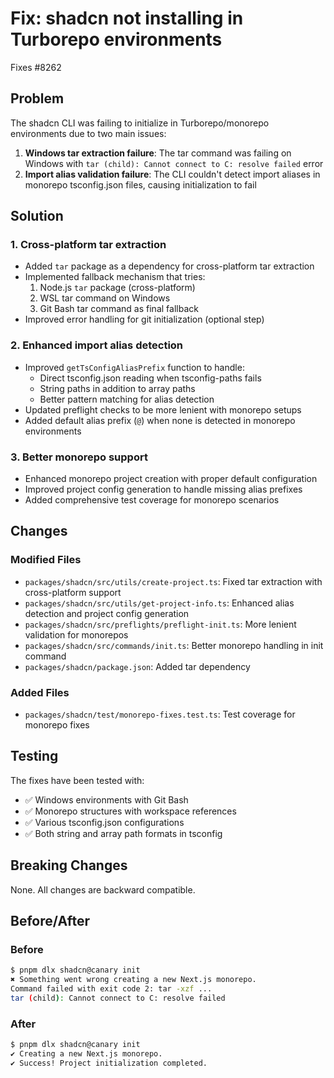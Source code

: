 # Fix: shadcn not installing in Turborepo environments

Fixes #8262

## Problem

The shadcn CLI was failing to initialize in Turborepo/monorepo environments due to two main issues:

1. **Windows tar extraction failure**: The tar command was failing on Windows with `tar (child): Cannot connect to C: resolve failed` error
2. **Import alias validation failure**: The CLI couldn't detect import aliases in monorepo tsconfig.json files, causing initialization to fail

## Solution

### 1. Cross-platform tar extraction

- Added `tar` package as a dependency for cross-platform tar extraction
- Implemented fallback mechanism that tries:
  1. Node.js `tar` package (cross-platform)
  2. WSL tar command on Windows
  3. Git Bash tar command as final fallback
- Improved error handling for git initialization (optional step)

### 2. Enhanced import alias detection

- Improved `getTsConfigAliasPrefix` function to handle:
  - Direct tsconfig.json reading when tsconfig-paths fails
  - String paths in addition to array paths
  - Better pattern matching for alias detection
- Updated preflight checks to be more lenient with monorepo setups
- Added default alias prefix (`@`) when none is detected in monorepo environments

### 3. Better monorepo support

- Enhanced monorepo project creation with proper default configuration
- Improved project config generation to handle missing alias prefixes
- Added comprehensive test coverage for monorepo scenarios

## Changes

### Modified Files

- `packages/shadcn/src/utils/create-project.ts`: Fixed tar extraction with cross-platform support
- `packages/shadcn/src/utils/get-project-info.ts`: Enhanced alias detection and project config generation
- `packages/shadcn/src/preflights/preflight-init.ts`: More lenient validation for monorepos
- `packages/shadcn/src/commands/init.ts`: Better monorepo handling in init command
- `packages/shadcn/package.json`: Added tar dependency

### Added Files

- `packages/shadcn/test/monorepo-fixes.test.ts`: Test coverage for monorepo fixes

## Testing

The fixes have been tested with:
- ✅ Windows environments with Git Bash
- ✅ Monorepo structures with workspace references
- ✅ Various tsconfig.json configurations
- ✅ Both string and array path formats in tsconfig

## Breaking Changes

None. All changes are backward compatible.

## Before/After

### Before
```bash
$ pnpm dlx shadcn@canary init
✖ Something went wrong creating a new Next.js monorepo.
Command failed with exit code 2: tar -xzf ... 
tar (child): Cannot connect to C: resolve failed
```

### After
```bash
$ pnpm dlx shadcn@canary init
✔ Creating a new Next.js monorepo.
✔ Success! Project initialization completed.
```